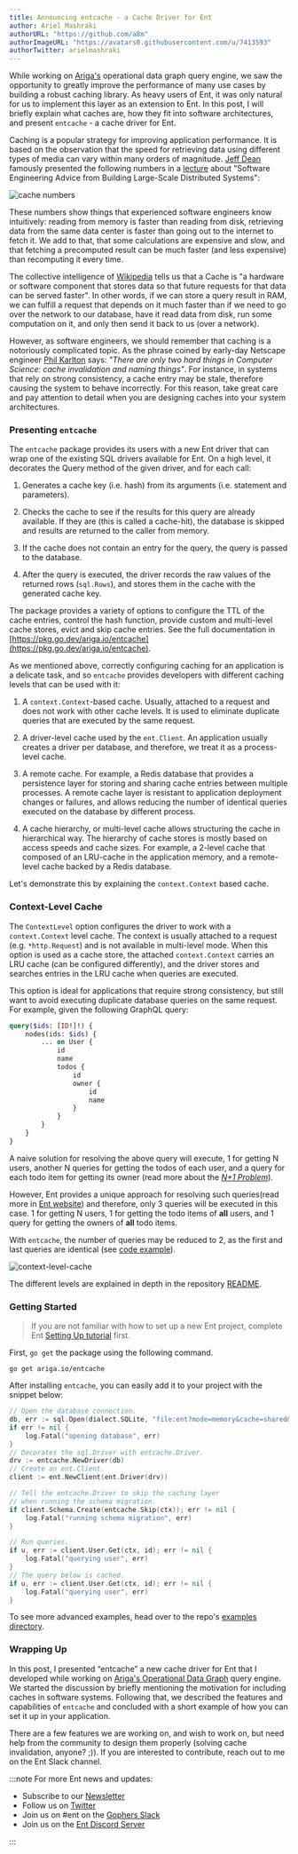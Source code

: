 ```yaml
---
title: Announcing entcache - a Cache Driver for Ent
author: Ariel Mashraki
authorURL: "https://github.com/a8m"
authorImageURL: "https://avatars0.githubusercontent.com/u/7413593"
authorTwitter: arielmashraki
---
```


While working on [Ariga's](https://ariga.io) operational data graph query engine, we saw the opportunity to greatly
improve the performance of many use cases by building a robust caching library. As heavy users of Ent, it was only
natural for us to implement this layer as an extension to Ent. In this post, I will briefly explain what caches are,
how they fit into software architectures, and present `entcache` - a cache driver for Ent.

Caching is a popular strategy for improving application performance. It is based on the observation that the speed for
retrieving data using different types of media can vary within many orders of magnitude.
[Jeff Dean](https://twitter.com/jeffdean?lang=en) famously presented the following numbers in a
[lecture](http://static.googleusercontent.com/media/research.google.com/en/us/people/jeff/stanford-295-talk.pdf) about
"Software Engineering Advice from Building Large-Scale Distributed Systems":

![cache numbers](https://entgo.io/images/assets/entcache/cache-numbers.png)

These numbers show things that experienced software engineers know intuitively: reading from memory is faster than
reading from disk, retrieving data from the same data center is faster than going out to the internet to fetch it.
We add to that, that some calculations are expensive and slow, and that fetching a precomputed result can be much faster
(and less expensive) than recomputing it every time.

The collective intelligence of [Wikipedia](https://en.wikipedia.org/wiki/Cache_(computing)) tells us that a Cache is
"a hardware or software component that stores data so that future requests for that data can be served faster".
In other words, if we can store a query result in RAM, we can fulfill a request that depends on it much faster than
if we need to go over the network to our database, have it read data from disk, run some computation on it, and only
then send it back to us (over a network).

However, as software engineers, we should remember that caching is a notoriously complicated topic. As the phrase
coined by early-day Netscape engineer [Phil Karlton](https://martinfowler.com/bliki/TwoHardThings.html) says: _"There
are only two hard things in Computer Science: cache invalidation and naming things"_. For instance, in systems that rely
on strong consistency, a cache entry may be stale, therefore causing the system to behave incorrectly. For this reason,
take great care and pay attention to detail when you are designing caches into your system architectures.

### Presenting `entcache`

The `entcache` package provides its users with a new Ent driver that can wrap one of the existing SQL drivers available
for Ent. On a high level, it decorates the Query method of the given driver, and for each call:

1. Generates a cache key (i.e. hash) from its arguments (i.e. statement and parameters).

2. Checks the cache to see if the results for this query are already available. If they are (this is called a
   cache-hit), the database is skipped and results are returned to the caller from memory.

3. If the cache does not contain an entry for the query, the query is passed to the database.

4. After the query is executed, the driver records the raw values of the returned rows (`sql.Rows`), and stores them in
   the cache with the generated cache key.

The package provides a variety of options to configure the TTL of the cache entries, control the hash function, provide
custom and multi-level cache stores, evict and skip cache entries. See the full documentation in
[https://pkg.go.dev/ariga.io/entcache](https://pkg.go.dev/ariga.io/entcache).

As we mentioned above, correctly configuring caching for an application is a delicate task, and so `entcache` provides
developers with different caching levels that can be used with it:

1. A `context.Context`-based cache. Usually, attached to a request and does not work with other cache levels.
   It is used to eliminate duplicate queries that are executed by the same request.

2. A driver-level cache used by the `ent.Client`. An application usually creates a driver per database,
   and therefore, we treat it as a process-level cache.

3. A remote cache. For example, a Redis database that provides a persistence layer for storing and sharing cache
   entries between multiple processes. A remote cache layer is resistant to application deployment changes or failures,
   and allows reducing the number of identical queries executed on the database by different process.

4. A cache hierarchy, or multi-level cache allows structuring the cache in hierarchical way. The hierarchy of cache
   stores is mostly based on access speeds and cache sizes. For example, a 2-level cache that composed of an LRU-cache
   in the application memory, and a remote-level cache backed by a Redis database.

Let's demonstrate this by explaining the `context.Context` based cache.

### Context-Level Cache

The `ContextLevel` option configures the driver to work with a `context.Context` level cache. The context is usually
attached to a request (e.g. `*http.Request`) and is not available in multi-level mode. When this option is used as
a cache store, the attached `context.Context` carries an LRU cache (can be configured differently), and the driver
stores and searches entries in the LRU cache when queries are executed.

This option is ideal for applications that require strong consistency, but still want to avoid executing duplicate
database queries on the same request. For example, given the following GraphQL query:

```graphql
query($ids: [ID!]!) {
    nodes(ids: $ids) {
        ... on User {
            id
            name
            todos {
                id
                owner {
                    id
                    name
                }
            }
        }
    }
}
```

A naive solution for resolving the above query will execute, 1 for getting N users, another N queries for getting
the todos of each user, and a query for each todo item for getting its owner (read more about the
[_N+1 Problem_](https://entgo.io/docs/tutorial-todo-gql-field-collection/#problem)).

However, Ent provides a unique approach for resolving such queries(read more in
[Ent website](https://entgo.io/docs/tutorial-todo-gql-field-collection)) and therefore, only 3 queries will be executed
in this case. 1 for getting N users, 1 for getting the todo items of **all** users, and 1 query for getting the owners
of **all** todo items.

With `entcache`, the number of queries may be reduced to 2, as the first and last queries are identical (see
[code example](https://github.com/ariga/entcache/blob/master/internal/examples/ctxlevel/main_test.go)).

![context-level-cache](https://entgo.io/images/assets/entcache/ctxlevel.png)

The different levels are explained in depth in the repository
[README](https://github.com/ariga/entcache/blob/master/README.md).

### Getting Started

> If you are not familiar with how to set up a new Ent project, complete Ent
> [Setting Up tutorial](https://entgo.io/docs/tutorial-setup) first.

First, `go get` the package using the following command.

```shell
go get ariga.io/entcache
```

After installing `entcache`, you can easily add it to your project with the snippet below:

```go
// Open the database connection.
db, err := sql.Open(dialect.SQLite, "file:ent?mode=memory&cache=shared&_fk=1")
if err != nil {
	log.Fatal("opening database", err)
}
// Decorates the sql.Driver with entcache.Driver.
drv := entcache.NewDriver(db)
// Create an ent.Client.
client := ent.NewClient(ent.Driver(drv))

// Tell the entcache.Driver to skip the caching layer
// when running the schema migration.
if client.Schema.Create(entcache.Skip(ctx)); err != nil {
	log.Fatal("running schema migration", err)
}

// Run queries.
if u, err := client.User.Get(ctx, id); err != nil {
	log.Fatal("querying user", err)
}
// The query below is cached.
if u, err := client.User.Get(ctx, id); err != nil {
	log.Fatal("querying user", err)
}
```

To see more advanced examples, head over to the repo's
[examples directory](https://github.com/ariga/entcache/tree/master/internal/examples).

### Wrapping Up

In this post, I presented “entcache” a new cache driver for Ent that I developed while working on [Ariga's Operational
Data Graph](https://ariga.io) query engine. We started the discussion by briefly mentioning the motivation for including
caches in software systems. Following that, we described the features and capabilities of `entcache` and concluded with
a short example of how you can set it up in your application.

There are a few features we are working on, and wish to work on, but need help from the community to design them
properly (solving cache invalidation, anyone? ;)). If you are interested to contribute, reach out to me on the Ent
Slack channel.

:::note For more Ent news and updates:

- Subscribe to our [Newsletter](https://www.getrevue.co/profile/ent)
- Follow us on [Twitter](https://twitter.com/entgo_io)
- Join us on #ent on the [Gophers Slack](https://entgo.io/docs/slack)
- Join us on the [Ent Discord Server](https://discord.gg/qZmPgTE6RX)

:::

